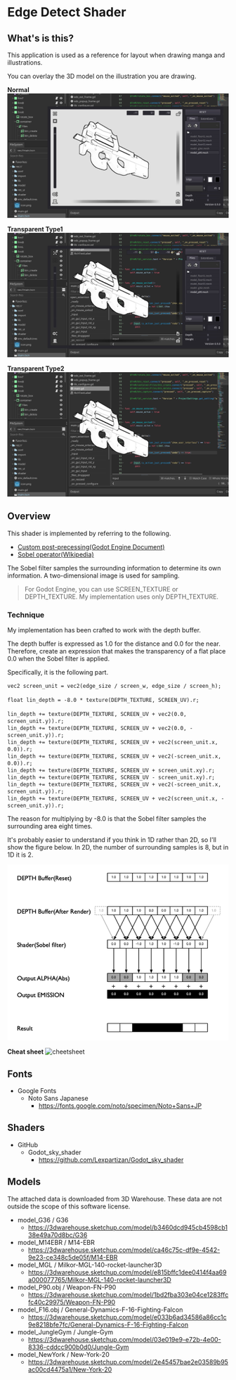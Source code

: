 # Edge Detect Shader

## What's is this?

This application is used as a reference for layout when drawing manga and illustrations.

You can overlay the 3D model on the illustration you are drawing.

**Normal**
![normal render](res/godot_fig_1.jpg)

**Transparent Type1**
![transparent 1](res/godot_fig_2.jpg)

**Transparent Type2**
![transparent 2](res/godot_fig_3.jpg)


## Overview
This shader is implemented by referring to the following. 

* [Custom post-precessing(Godot Engine Document)][1]
* [Sobel operator(WIkipedia)][2]

The Sobel filter samples the surrounding information to determine its own information.
A two-dimensional image is used for sampling.
> For Godot Engine, you can use SCREEN_TEXTURE or DEPTH_TEXTURE.
> My implementation uses only DEPTH_TEXTURE.

### Technique

My implementation has been crafted to work with the depth buffer.

The depth buffer is expressed as 1.0 for the distance and 0.0 for the near.
Therefore, create an expression that makes the transparency of a flat place 0.0 when the Sobel filter is applied.

Specifically, it is the following part.
```
vec2 screen_unit = vec2(edge_size / screen_w, edge_size / screen_h);

float lin_depth = -8.0 * texture(DEPTH_TEXTURE, SCREEN_UV).r;

lin_depth += texture(DEPTH_TEXTURE, SCREEN_UV + vec2(0.0, screen_unit.y)).r;
lin_depth += texture(DEPTH_TEXTURE, SCREEN_UV + vec2(0.0, -screen_unit.y)).r;
lin_depth += texture(DEPTH_TEXTURE, SCREEN_UV + vec2(screen_unit.x, 0.0)).r;
lin_depth += texture(DEPTH_TEXTURE, SCREEN_UV + vec2(-screen_unit.x, 0.0)).r;
lin_depth += texture(DEPTH_TEXTURE, SCREEN_UV + screen_unit.xy).r;
lin_depth += texture(DEPTH_TEXTURE, SCREEN_UV - screen_unit.xy).r;
lin_depth += texture(DEPTH_TEXTURE, SCREEN_UV + vec2(-screen_unit.x, screen_unit.y)).r;
lin_depth += texture(DEPTH_TEXTURE, SCREEN_UV + vec2(screen_unit.x, -screen_unit.y)).r;
```

The reason for multiplying by -8.0 is that the Sobel filter samples the surrounding area eight times.

It's probably easier to understand if you think in 1D rather than 2D, so I'll show the figure below. In 2D, the number of surrounding samples is 8, but in 1D it is 2. 

![Sobel filter](res/sobel_filter.png)

[1]:https://docs.godotengine.org/en/stable/tutorials/viewports/custom_postprocessing.html
[2]:https://en.wikipedia.org/wiki/Sobel_operator


**Cheat sheet**
![cheetsheet](res/cheatsheet_0_9_0.jpg)

## Fonts

* Google Fonts
  * Noto Sans Japanese
    * https://fonts.google.com/noto/specimen/Noto+Sans+JP

## Shaders

* GitHub
  * Godot_sky_shader
    * https://github.com/Lexpartizan/Godot_sky_shader


## Models

The attached data is downloaded from 3D Warehouse.
These data are not outside the scope of this software license.

* model_G36 / G36
  * https://3dwarehouse.sketchup.com/model/b3460dcd945cb4598cb138e49a70d8bc/G36
* model_M14EBR / M14-EBR
  * https://3dwarehouse.sketchup.com/model/ca46c75c-df9e-4542-9e23-ce348c5de05f/M14-EBR
* model_MGL / Milkor-MGL-140-rocket-launcher3D
  * https://3dwarehouse.sketchup.com/model/e815bffc1dee0414f4aa69a000077765/Milkor-MGL-140-rocket-launcher3D
* model_P90.obj / Weapon-FN-P90
  * https://3dwarehouse.sketchup.com/model/1bd2fba303e04ce1283ffcfc40c29975/Weapon-FN-P90
* model_F16.obj / General-Dynamics-F-16-Fighting-Falcon
  * https://3dwarehouse.sketchup.com/model/e033b6ad34586a86cc1c9e8218bfe7fc/General-Dynamics-F-16-Fighting-Falcon
* model_JungleGym / Jungle-Gym
  * https://3dwarehouse.sketchup.com/model/03e019e9-e72b-4e00-8336-cddcc900b0d0/Jungle-Gym
* model_NewYork / New-York-20
  * https://3dwarehouse.sketchup.com/model/2e45457bae2e03589b95ac00cd4475a1/New-York-20